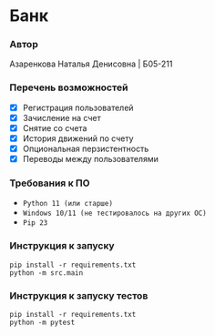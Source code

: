 # Банк

### Автор

Азаренкова Наталья Денисовна | Б05-211

### Перечень возможностей

- [x] Регистрация пользователей
- [x] Зачисление на счет
- [x] Снятие со счета
- [x] История движений по счету
- [x] Опциональная перзистентность
- [x] Переводы между пользователями

### Требования к ПО

* `Python 11 (или старше)`
* `Windows 10/11 (не тестировалось на других ОС)`
* `Pip 23`

### Инструкция к запуску

```
pip install -r requirements.txt
python -m src.main
```

### Инструкция к запуску тестов

```
pip install -r requirements.txt
python -m pytest
```
